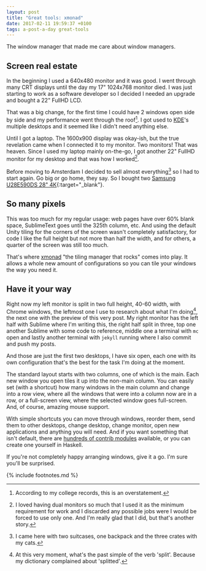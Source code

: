 ```yaml
---
layout: post
title: "Great tools: xmonad"
date: 2017-02-11 19:59:37 +0100
tags: a-post-a-day great-tools
---
```


The window manager that made me care about window managers.

## Screen real estate

In the beginning I used a 640x480 monitor and it was good. I went through many CRT displays until the day my 17" 1024x768 monitor died. I was just starting to work as a software developer so I decided I needed an upgrade and bought a 22" FullHD LCD.

That was a big change, for the first time I could have 2 windows open side by side and my performance went through the roof[^1]. I got used to [KDE](https://www.kde.org/)'s multiple desktops and it seemed like I didn't need anything else.

Until I got a laptop. The 1600x900 display was okay-ish, but the true revelation came when I connected it to my monitor. Two monitors! That was heaven. Since I used my laptop mainly on-the-go, I got another 22" FullHD monitor for my desktop and that was how I worked[^2].

Before moving to Amsterdam I decided to sell almost everything[^3] so I had to start again. Go big or go home, they say. So I bought two [Samsung U28E590DS 28" 4K](https://www.amazon.com/gp/product/B00YD3DBOC/ref=as_li_qf_sp_asin_il_tl?ie=UTF8&tag=pablogonzal0b-20&camp=1789&creative=9325&linkCode=as2&creativeASIN=B00YD3DBOC&linkId=e2477167ece08b6bf894c113ba566186){:target="_blank"}.

## So many pixels

This was too much for my regular usage: web pages have over 60% blank space, SublimeText goes until the 325th column, etc. And using the default Unity tiling for the corners of the screen wasn't completely satisfactory, for code I like the full height but not more than half the width, and for others, a quarter of the screen was still too much.

That's where [xmonad](http://xmonad.org/) "the tiling manager that rocks" comes into play. It allows a whole new amount of configurations so you can tile your windows the way you need it.

## Have it your way

Right now my left monitor is split in two full height, 40-60 width, with Chrome windows, the leftmost one I use to research about what I'm doing[^4], the next one with the preview of this very post. My right monitor has the left half with Sublime where I'm writing this, the right half split in three, top one another Sublime with some code to reference, middle one a terminal with `mc` open and lastly another terminal with `jekyll` running where I also commit and push my posts.

And those are just the first two desktops, I have six open, each one with its own configuration that's the best for the task I'm doing at the moment.

The standard layout starts with two columns, one of which is the main. Each new window you open tiles it up into the non-main column. You can easily set (with a shortcut) how many windows in the main column and change into a row view, where all the windows that were into a column now are in a row, or a full-screen view, where the selected window goes full-screen. And, of course, amazing mouse support.

With simple shortcuts you can move through windows, reorder them, send them to other desktops, change desktop, change monitor, open new applications and anything you will need. And if you want something that isn't default, there are [hundreds of contrib modules](https://wiki.haskell.org/Xmonad/Config_archive) available, or you can create one yourself in Haskell.

If you're not completely happy arranging windows, give it a go. I'm sure you'll be surprised.

{% include footnotes.md %}

[^1]: According to my college records, this is an overstatement.
[^2]: I loved having dual monitors so much that I used it as the minimum requirement for work and I discarded any possible jobs were I would be forced to use only one. And I'm really glad that I did, but that's another story.
[^3]: I came here with two suitcases, one backpack and the three crates with my cats.
[^4]: At this very moment, what's the past simple of the verb 'split'. Because my dictionary complained about 'splitted'.
